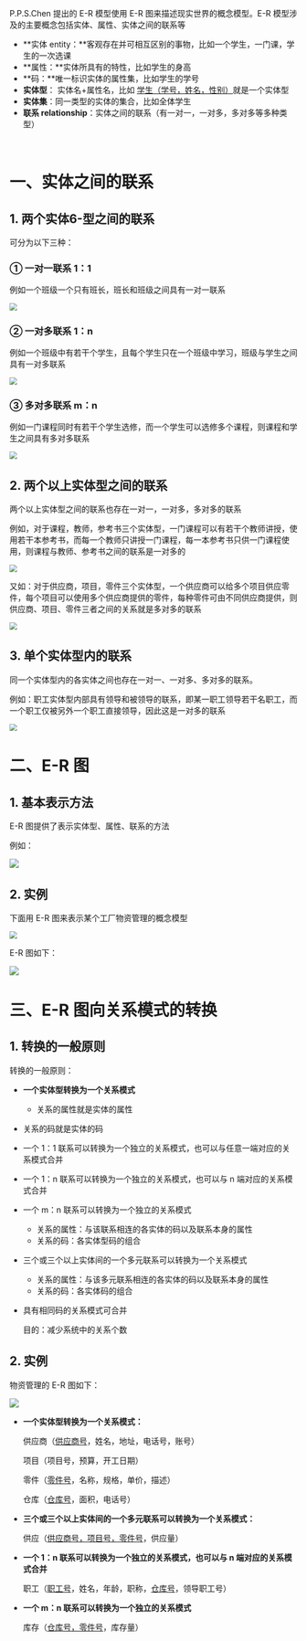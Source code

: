 P.P.S.Chen 提出的 E-R 模型使用 E-R 图来描述现实世界的概念模型。E-R 模型涉及的主要概念包括实体、属性、实体之间的联系等

- **实体 entity：**客观存在并可相互区别的事物，比如一个学生，一门课，学生的一次选课
- **属性：**实体所具有的特性，比如学生的身高
- **码：**唯一标识实体的属性集，比如学生的学号
- **实体型**： 实体名+属性名，比如 <u>学生（学号，姓名，性别）</u>就是一个实体型
- **实体集**：同一类型的实体的集合，比如全体学生
- **联系 relationship**：实体之间的联系（有一对一，一对多，多对多等多种类型）

<br>



# 一、实体之间的联系

## 1. 两个实体6-型之间的联系

可分为以下三种：

### ① 一对一联系 1：1

例如一个班级一个只有班长，班长和班级之间具有一对一联系

<img src="https://gitee.com/veal98/images/raw/master/img/20200419162515.png" style="zoom: 80%;" />

### ② 一对多联系 1：n

例如一个班级中有若干个学生，且每个学生只在一个班级中学习，班级与学生之间具有一对多联系

<img src="https://gitee.com/veal98/images/raw/master/img/20200419162536.png" style="zoom:80%;" />

### ③ 多对多联系 m：n

例如一门课程同时有若干个学生选修，而一个学生可以选修多个课程，则课程和学生之间具有多对多联系

<img src="https://gitee.com/veal98/images/raw/master/img/20200419162557.png" style="zoom:80%;" />

## 2. 两个以上实体型之间的联系

两个以上实体型之间的联系也存在一对一，一对多，多对多的联系

例如，对于课程，教师，参考书三个实体型，一门课程可以有若干个教师讲授，使用若干本参考书，而每一个教师只讲授一门课程，每一本参考书只供一门课程使用，则课程与教师、参考书之间的联系是一对多的

<img src="https://gitee.com/veal98/images/raw/master/img/20200419163203.png" style="zoom:80%;" />

又如：对于供应商，项目，零件三个实体型，一个供应商可以给多个项目供应零件，每个项目可以使用多个供应商提供的零件，每种零件可由不同供应商提供，则供应商、项目、零件三者之间的关系就是多对多的联系

<img src="https://gitee.com/veal98/images/raw/master/img/20200419163220.png" style="zoom:80%;" />



## 3. 单个实体型内的联系

同一个实体型内的各实体之间也存在一对一、一对多、多对多的联系。

例如：职工实体型内部具有领导和被领导的联系，即某一职工领导若干名职工，而一个职工仅被另外一个职工直接领导，因此这是一对多的联系

<img src="https://gitee.com/veal98/images/raw/master/img/20200419163528.png" style="zoom:80%;" />

<br>



# 二、E-R 图

## 1. 基本表示方法

E-R 图提供了表示实体型、属性、联系的方法

例如：

![](https://gitee.com/veal98/images/raw/master/img/20200419164120.png)

## 2. 实例

下面用 E-R 图来表示某个工厂物资管理的概念模型

<img src="https://gitee.com/veal98/images/raw/master/img/20200419164431.png" style="zoom:80%;" />

E-R 图如下：

<img src="https://gitee.com/veal98/images/raw/master/img/20200419164942.png"  />

<br>



# 三、E-R 图向关系模式的转换

## 1. 转换的一般原则

转换的一般原则：

- **一个实体型转换为一个关系模式**

  - 关系的属性就是实体的属性

- 关系的码就是实体的码

- 一个 1：1 联系可以转换为一个独立的关系模式，也可以与任意一端对应的关系模式合并

- 一个 1：n 联系可以转换为一个独立的关系模式，也可以与 n 端对应的关系模式合并

- 一个 m：n 联系可以转换为一个独立的关系模式

  - 关系的属性：与该联系相连的各实体的码以及联系本身的属性
  - 关系的码：各实体型码的组合

- 三个或三个以上实体间的一个多元联系可以转换为一个关系模式

  - 关系的属性：与该多元联系相连的各实体的码以及联系本身的属性
  - 关系的码：各实体码的组合 

- 具有相同码的关系模式可合并

  目的：减少系统中的关系个数

## 2. 实例

物资管理的 E-R 图如下：

![](https://gitee.com/veal98/images/raw/master/img/20200505222034.png)

- **一个实体型转换为一个关系模式：**

  供应商（<u>供应商号</u>，姓名，地址，电话号，账号）

  项目（项目号，预算，开工日期）

  零件（<u>零件号</u>，名称，规格，单价，描述）

  仓库（<u>仓库号</u>，面积，电话号）

- **三个或三个以上实体间的一个多元联系可以转换为一个关系模式：**

  供应（<u>供应商号，项目号，零件号</u>，供应量）

- **一个 1：n 联系可以转换为一个独立的关系模式，也可以与 n 端对应的关系模式合并**

  职工（<u>职工号</u>，姓名，年龄，职称，<u>仓库号</u>，领导职工号）

- **一个 m：n 联系可以转换为一个独立的关系模式**

  库存（<u>仓库号，零件号</u>，库存量）